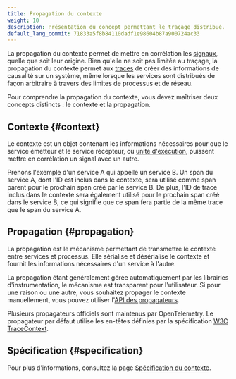 ```yaml
---
title: Propagation du contexte
weight: 10
description: Présentation du concept permettant le traçage distribué.
default_lang_commit: 71833a5f8b84110dadf1e98604b87a900724ac33
---
```


La propagation du contexte permet de mettre en corrélation les [signaux](/docs/concepts/signals), quelle que soit leur origine.  Bien qu'elle ne soit pas limitée au traçage, la propagation du contexte permet aux [traces](/docs/concepts/signals/traces) de créer des informations de causalité sur un système, même lorsque les services sont distribués de façon arbitraire à travers des limites de processus et de réseau.

Pour comprendre la propagation du contexte, vous devez maîtriser deux concepts distincts : le contexte et la propagation.

## Contexte {#context}

Le contexte est un objet contenant les informations nécessaires pour que le service émetteur et le service récepteur, ou [unité d'exécution](/docs/specs/otel/glossary/#execution-unit), puissent mettre en corrélation un signal avec un autre.

Prenons l'exemple d'un service A qui appelle un service B. Un span du service A, dont l'ID est inclus dans le contexte, sera utilisé comme span parent pour le prochain span créé par le service B. De plus, l'ID de trace inclus dans le contexte sera également utilisé pour le prochain span créé dans le service B, ce qui signifie que ce span fera partie de la même trace que le span du service A.

## Propagation {#propagation}

La propagation est le mécanisme permettant de transmettre le contexte entre services et processus. Elle sérialise et désérialise le contexte et fournit les informations nécessaires d'un service à l'autre.

La propagation étant généralement gérée automatiquement par les librairies d'instrumentation, le mécanisme est transparent pour l'utilisateur. Si pour une raison ou une autre, vous souhaitez propager le contexte manuellement, vous pouvez utiliser l'[API des propagateurs](/docs/specs/otel/context/api-propagators/).

Plusieurs propagateurs officiels sont maintenus par OpenTelemetry. Le propagateur par défaut utilise les en-têtes définies par la spécification [W3C TraceContext](https://www.w3.org/TR/trace-context/).

## Spécification {#specification}

Pour plus d'informations, consultez la page [Spécification du contexte](/docs/specs/otel/context/).
